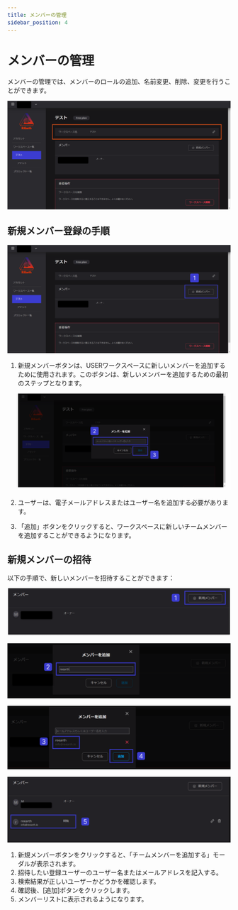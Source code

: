 ```yaml
---
title: メンバーの管理
sidebar_position: 4
---
```


# メンバーの管理

メンバーの管理では、メンバーのロールの追加、名前変更、削除、変更を行うことができます。

![Group 108.png](./img/Group_108.png)

## 新規メンバー登録の手順

![Group 109.png](./img/Group_109.png)

1.  新規メンバーボタンは、USERワークスペースに新しいメンバーを追加するために使用されます。このボタンは、新しいメンバーを追加するための最初のステップとなります。
    
    ![Group 110.png](./img/Group_110.png)
    
2. ユーザーは、電子メールアドレスまたはユーザー名を追加する必要があります。
3. 「追加」ボタンをクリックすると、ワークスペースに新しいチームメンバーを追加することができるようになります。

## 新規メンバーの招待

以下の手順で、新しいメンバーを招待することができます：

![Group 113.png](./img/Group_113.png)

![Group 114 (2).png](./img/Group_114_(2).png)

![Group 115.png](./img/Group_115.png)

![Group 116.png](./img/Group_116.png)

1. 新規メンバーボタンをクリックすると、「チームメンバーを追加する」モーダルが表示されます。
2. 招待したい登録ユーザーのユーザー名またはメールアドレスを記入する。
3. 検索結果が正しいユーザーかどうかを確認します。
4. 確認後、[追加]ボタンをクリックします。
5. メンバーリストに表示されるようになります。